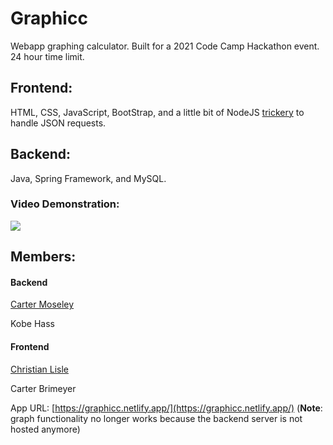 # Graphicc
Webapp graphing calculator.
Built for a 2021 Code Camp Hackathon event. 24 hour time limit.

## Frontend:
HTML, CSS, JavaScript, BootStrap, and a little bit of NodeJS [trickery](https://stackoverflow.com/a/43268098/10475867) to handle JSON requests.

## Backend:
Java, Spring Framework, and MySQL.

### Video Demonstration:
[<img src="https://user-images.githubusercontent.com/42817415/115154063-99949480-a03e-11eb-948d-c9f4ec45d217.png" />](https://youtu.be/ttsXtyY5Vso)

## Members:
#### Backend
[Carter Moseley](http://cartermoseley.com)

Kobe Hass
#### Frontend

[Christian Lisle](http://christianlisle.com)

Carter Brimeyer

App URL: [https://graphicc.netlify.app/](https://graphicc.netlify.app/) (**Note**: graph functionality no longer works because the backend server is not hosted anymore)
